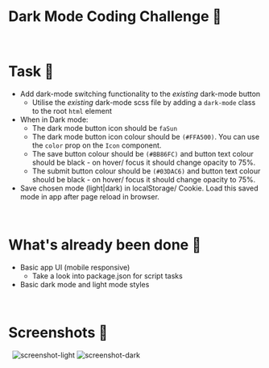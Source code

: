 # Dark Mode Coding Challenge 🌙 

&nbsp;
# Task 📖
- Add dark-mode switching functionality to the *existing* dark-mode button
  - Utilise the *existing* dark-mode scss file by adding a `dark-mode` class to the root `html` element
- When in Dark mode:
  - The dark mode button icon should be `faSun`
  - The dark mode button icon colour should be `(#FFA500)`. You can use the `color` prop on the `Icon` component.
  - The save button colour should be `(#BB86FC)` and button text colour should be black - on hover/ focus it should change opacity to 75%.
  - The submit button colour should be `(#03DAC6)` and button text colour should be black  - on hover/ focus it should change opacity to 75%.
- Save chosen mode (light|dark) in localStorage/ Cookie. Load this saved mode in app after page reload in browser.


&nbsp;
# What's already been done 🏁
- Basic app UI (mobile responsive)
    - Take a look into package.json for script tasks
- Basic dark mode and light mode styles

&nbsp;
# Screenshots 🌄
&nbsp;
![screenshot-light](https://puu.sh/Fq13d/04a9e5ad48.png)
![screenshot-dark](https://puu.sh/Fq132/caa2fa0c6d.png)
